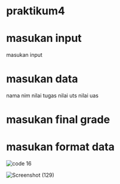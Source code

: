 # praktikum4
# masukan input
masukan input
# masukan data
nama
nim
nilai tugas
nilai uts
nilai uas
# masukan final grade
# masukan format data

![code 16](https://github.com/Reardhyan/praktikum4/assets/148032571/953ba35d-709f-44d6-a51b-18928bbebf8b)

![Screenshot (129)](https://github.com/Reardhyan/praktikum4/assets/148032571/011dbd4d-6363-4bbc-940b-846664f9bed6)
